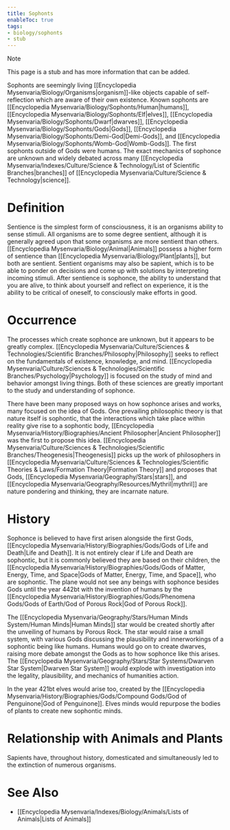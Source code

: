 ```yaml
---
title: Sophonts
enableToc: true
tags:
- biology/sophonts
- stub
---
```


> [!note]
> This page is a stub and has more information that can be added.

Sophonts are seemingly living [[Encyclopedia Mysenvaria/Biology/Organisms|organism]]-like objects capable of self-reflection which are aware of their own existence. Known sophonts are [[Encyclopedia Mysenvaria/Biology/Sophonts/Human|humans]], [[Encyclopedia Mysenvaria/Biology/Sophonts/Elf|elves]], [[Encyclopedia Mysenvaria/Biology/Sophonts/Dwarf|dwarves]], [[Encyclopedia Mysenvaria/Biology/Sophonts/Gods|Gods]], [[Encyclopedia Mysenvaria/Biology/Sophonts/Demi-God|Demi-Gods]], and [[Encyclopedia Mysenvaria/Biology/Sophonts/Womb-God|Womb-Gods]]. The first sophonts outside of Gods were humans. The exact mechanics of sophonce are unknown and widely debated across many [[Encyclopedia Mysenvaria/Indexes/Culture/Science & Technology/List of Scientific Branches|branches]] of [[Encyclopedia Mysenvaria/Culture/Science & Technology|science]].
# Definition
Sentience is the simplest form of consciousness, it is an organisms ability to sense stimuli. All organisms are to some degree sentient, although it is generally agreed upon that some organisms are more sentient than others. [[Encyclopedia Mysenvaria/Biology/Animal|Animals]] possess a higher form of sentience than [[Encyclopedia Mysenvaria/Biology/Plant|plants]], but both are sentient. Sentient organisms may also be sapient, which is to be able to ponder on decisions and come up with solutions by interpreting incoming stimuli. After sentience is sophonce, the ability to understand that you are alive, to think about yourself and reflect on experience, it is the ability to be critical of oneself, to consciously make efforts in good.
# Occurrence
The processes which create sophonce are unknown, but it appears to be greatly complex. [[Encyclopedia Mysenvaria/Culture/Sciences & Technologies/Scientific Branches/Philosophy|Philosophy]] seeks to reflect on the fundamentals of existence, knowledge, and mind. [[Encyclopedia Mysenvaria/Culture/Sciences & Technologies/Scientific Branches/Psychology|Psychology]] is focused on the study of mind and behavior amongst living things. Both of these sciences are greatly important to the study and understanding of sophonce.

There have been many proposed ways on how sophonce arises and works, many focused on the idea of Gods. One prevailing philosophic theory is that nature itself is sophontic, that the interactions which take place within reality give rise to a sophontic body, [[Encyclopedia Mysenvaria/History/Biographies/Ancient Philosopher|Ancient Philosopher]] was the first to propose this idea. [[Encyclopedia Mysenvaria/Culture/Sciences & Technologies/Scientific Branches/Theogenesis|Theogenesis]] picks up the work of philosophers in [[Encyclopedia Mysenvaria/Culture/Sciences & Technologies/Scientific Theories & Laws/Formation Theory|Formation Theory]] and proposes that Gods, [[Encyclopedia Mysenvaria/Geography/Stars|stars]], and [[Encyclopedia Mysenvaria/Geography/Resources/Mythril|mythril]] are nature pondering and thinking, they are incarnate nature.
# History
Sophonce is believed to have first arisen alongside the first Gods, [[Encyclopedia Mysenvaria/History/Biographies/Gods/Gods of Life and Death|Life and Death]]. It is not entirely clear if Life and Death are sophontic, but it is commonly believed they are based on their children, the [[Encyclopedia Mysenvaria/History/Biographies/Gods/Gods of Matter, Energy, Time, and Space|Gods of Matter, Energy, Time, and Space]], who are sophontic. The plane would not see any beings with sophonce besides Gods until the year 442bt with the invention of humans by the [[Encyclopedia Mysenvaria/History/Biographies/Gods/Phenomena Gods/Gods of Earth/God of Porous Rock|God of Porous Rock]]. 

The [[Encyclopedia Mysenvaria/Geography/Stars/Human Minds System/Human Minds|Human Minds]] star would be created shortly after the unveiling of humans by Porous Rock. The star would raise a small system, with various Gods discussing the plausibility and innerworkings of a sophontic being like humans. Humans would go on to create dwarves, raising more debate amongst the Gods as to how sophonce like this arises. The [[Encyclopedia Mysenvaria/Geography/Stars/Star Systems/Dwarven Star System|Dwarven Star System]] would explode with investigation into the legality, plausibility, and mechanics of humanities action.

In the year 421bt elves would arise too, created by the [[Encyclopedia Mysenvaria/History/Biographies/Gods/Compound Gods/God of Penguinone|God of Penguinone]]. Elves minds would repurpose the bodies of plants to create new sophontic minds.
# Relationship with Animals and Plants
Sapients have, throughout history, domesticated and simultaneously led to the extinction of numerous organisms.
# See Also
- [[Encyclopedia Mysenvaria/Indexes/Biology/Animals/Lists of Animals|Lists of Animals]]